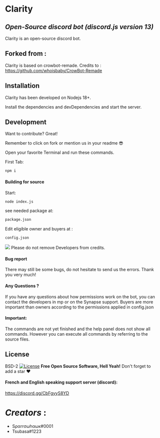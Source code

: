 # Clarity
## _Open-Source discord bot (discord.js version 13)_

Clarity is an open-source discord bot.

## Forked from :

Clarity is based on crowbot-remade.
Credits to : https://github.com/whoisbaby/CrowBot-Remade


## Installation

Clarity has been developed on Nodejs 18+.

Install the dependencies and devDependencies and start the server.

## Development

Want to contribute? Great!

Remember to click on fork or mention us in your readme 😎

Open your favorite Terminal and run these commands.

First Tab:

```sh
npm i
```

#### Building for source

Start:

```sh
node index.js
```

see needed package at:

```sh
package.json
```
Edit eligible owner and buyers at :

```sh
config.json
```
![](https://img.shields.io/badge/discord.js-javascript-blue?logo=javascript)
Please do not remove Developers from credits.
#### Bug report
There may still be some bugs, do not hesitate to send us the errors.
Thank you very much!
#### Any Questions ? 
If you have any questions about how permissions work on the bot, you can contact the developers in mp or on the Synapse support.
Buyers are more important than owners according to the permissions applied in config.json

#### Important: 
The commands are not yet finished and the help panel does not show all commands. However you can execute all commands by referring to the source files.
## License

BSD-2
[![License](https://img.shields.io/badge/License-BSD_2--Clause-orange.svg)](https://opensource.org/licenses/BSD-2-Clause)
**Free Open Source Software, Hell Yeah!**
Don't forget to add a star ❤

#### French and English speaking support server (discord):
https://discord.gg/CbFgyyS8YD

# _Creators_ :
* Sραrrσωhαωκ#0001 
* Tsubasa#1223
